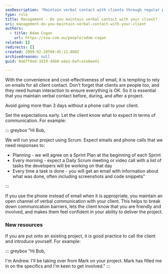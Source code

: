 ```yaml
---
seoDescription: "Maintain verbal contact with clients through regular phone calls to ensure open communication and build trust."
type: rule
title: Management - Do you maintain verbal contact with your client?
uri: management-do-you-maintain-verbal-contact-with-your-client
authors:
  - title: Adam Cogan
    url: https://ssw.com.au/people/adam-cogan
related: []
redirects: []
created: 2009-02-28T09:45:12.000Z
archivedreason: null
guid: 0a6ff8ed-3d19-44b0-a4a1-6afca1ebee41

---
```


With the convenience and cost-effectiveness of email, it is tempting to rely on emails for all client contact. Don't forget that clients are people too, and they need human interaction to ensure everything is OK. So it is essential that you maintain verbal contact before, during, and after a project. 

Avoid going more than 3 days without a phone call to your client.

<!--endintro-->

Set the expectations early. Let the client know what to expect in terms of communication. For example:

::: greybox
"Hi Bob,

We will run your project using Scrum. Expect emails and phone calls that we need responses to:

* Planning - we will agree on a Sprint Plan at the beginning of each Sprint
* Every morning - expect a Daily Scrum meeting or video call with a list of tasks the developers will be working on that day
* Every time a task is done - you will get an email with information about what was done, often including screenshots and code snippets"

:::

If you use the phone instead of email when it is appropriate, you maintain an open channel of verbal communication with your client. This helps to break down communication barriers, lets the client know that you are friendly and involved, and makes them feel confident in your ability to deliver the project.

### New resources

If you are put onto an existing project, it is good practice to call the client and introduce yourself. For example:

::: greybox
"Hi Bob,

I'm Andrew. I'll be taking over from Mark on your project. Mark has filled me in on the specifics and I'm keen to get involved."
:::
